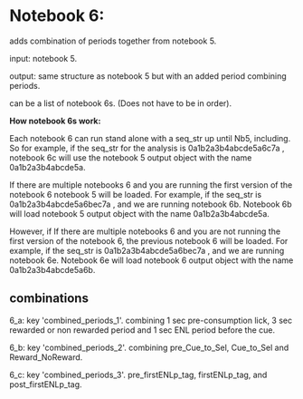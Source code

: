 # Notebook 6:
adds combination of periods together from notebook 5. 

input: notebook 5. 

output: same structure as notebook 5 but with an added period combining periods. 

can be a list of notebook 6s. (Does not have to be in order). 

**How notebook 6s work:**

Each notebook 6 can run stand alone with a seq_str up until Nb5, including. 
So for example, if the seq_str for the analysis is 0a1b2a3b4abcde5a6c7a , notebook 6c will use the notebook 5 output object with the name 0a1b2a3b4abcde5a. 

If there are multiple notebooks 6 and you are running the first version of the notebook 6 notebook 5 will be loaded. 
For example, if the seq_str is 0a1b2a3b4abcde5a6bec7a , and we are running notebook 6b. Notebook 6b will load notebook 5 output object with the name 0a1b2a3b4abcde5a. 

However, if If there are multiple notebooks 6 and you are not running the first version of the notebook 6, the previous notebook 6 will be loaded. 
For example, if the seq_str is 0a1b2a3b4abcde5a6bec7a , and we are running notebook 6e. Notebook 6e will load notebook 6 output object with the name 0a1b2a3b4abcde5a6b. 


## combinations ##
6_a: key 'combined_periods_1'. combining 1 sec pre-consumption lick, 3 sec rewarded or non rewarded period and 1 sec ENL period before the cue. 

6_b: key 'combined_periods_2'. combining pre_Cue_to_Sel, Cue_to_Sel and Reward_NoReward. 

6_c: key 'combined_periods_3'. pre_firstENLp_tag, firstENLp_tag, and post_firstENLp_tag. 
